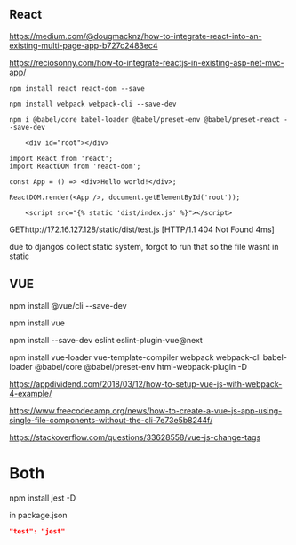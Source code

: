 ## React

https://medium.com/@dougmacknz/how-to-integrate-react-into-an-existing-multi-page-app-b727c2483ec4

https://reciosonny.com/how-to-integrate-reactjs-in-existing-asp-net-mvc-app/

```
npm install react react-dom --save

npm install webpack webpack-cli --save-dev
```

```
npm i @babel/core babel-loader @babel/preset-env @babel/preset-react --save-dev
```

```
    <div id="root"></div>
```

```
import React from 'react';
import ReactDOM from 'react-dom';

const App = () => <div>Hello world!</div>;

ReactDOM.render(<App />, document.getElementById('root'));

```

```
    <script src="{% static 'dist/index.js' %}"></script>
```

GEThttp://172.16.127.128/static/dist/test.js
[HTTP/1.1 404 Not Found 4ms]

due to djangos collect static system, forgot to run that so the file wasnt in static




## VUE

npm install @vue/cli --save-dev

npm install vue

npm install --save-dev eslint eslint-plugin-vue@next

npm install vue-loader vue-template-compiler webpack webpack-cli babel-loader @babel/core @babel/preset-env html-webpack-plugin -D

https://appdividend.com/2018/03/12/how-to-setup-vue-js-with-webpack-4-example/

https://www.freecodecamp.org/news/how-to-create-a-vue-js-app-using-single-file-components-without-the-cli-7e73e5b8244f/

https://stackoverflow.com/questions/33628558/vue-js-change-tags


# Both
npm install jest -D

in package.json

```json
"test": "jest"
```

